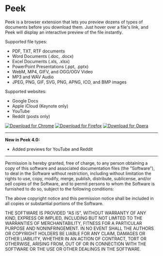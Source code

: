 Peek
================
Peek is a browser extension that lets you preview dozens of types of documents before you download them. Just hover over a file's link, and Peek will display an interactive preview of the file instantly.

Supported file types:

* PDF, TXT, RTF documents
* Word Documents (.doc, .docx)
* Excel Documents (.xls, .xlsx)
* PowerPoint Presentations (.ppt, .pptx)
* WebM, MP4, GIFV, and OGG/OGV Video
* MP3 and WAV Audio
* JPEG, PNG, GIF, SVG, PNG, APNG, ICO, and BMP images

Supported websites:

- Google Docs
- Apple iCloud (Keynote only)
- YouTube
- Reddit (posts only)

[![Download for Chrome](https://corbin.io/img/chrome-button.png)](https://chrome.google.com/webstore/detail/peek/bfpogemllmpcpclnadighnpeeaegigjk) [![Download for Firefox](https://corbin.io/img/firefox-button.png)](https://addons.mozilla.org/en-US/firefox/addon/peek-preview/) [![Download for Opera](https://corbin.io/img/opera-button.png)](https://addons.opera.com/en/extensions/details/peek/)

---------------------------------------------------------

__New in Peek 4.0:__

- Added previews for YouTube and Reddit

---------------------------------------------------------

Permission is hereby granted, free of charge, to any person obtaining a copy of this software and associated documentation files (the "Software"), to deal in the Software without restriction, including without limitation the rights to use, copy, modify, merge, publish, distribute, sublicense, and/or sell copies of the Software, and to permit persons to whom the Software is furnished to do so, subject to the following conditions:

The above copyright notice and this permission notice shall be included in all copies or substantial portions of the Software.

THE SOFTWARE IS PROVIDED "AS IS", WITHOUT WARRANTY OF ANY KIND, EXPRESS OR IMPLIED, INCLUDING BUT NOT LIMITED TO THE WARRANTIES OF MERCHANTABILITY, FITNESS FOR A PARTICULAR PURPOSE AND NONINFRINGEMENT. IN NO EVENT SHALL THE AUTHORS OR COPYRIGHT HOLDERS BE LIABLE FOR ANY CLAIM, DAMAGES OR OTHER LIABILITY, WHETHER IN AN ACTION OF CONTRACT, TORT OR OTHERWISE, ARISING FROM, OUT OF OR IN CONNECTION WITH THE SOFTWARE OR THE USE OR OTHER DEALINGS IN THE SOFTWARE.
